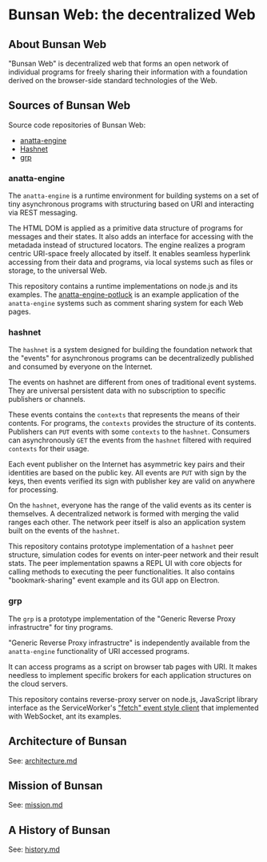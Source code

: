 # Bunsan Web: the decentralized Web 

## About Bunsan Web

"Bunsan Web" is decentralized web that forms an open network of
individual programs for freely sharing their information
with a foundation derived on the browser-side standard technologies of the Web.

## Sources of Bunsan Web

Source code repositories of Bunsan Web:

- [anatta-engine](https://github.com/anatta-project/anatta-engine/)
- [Hashnet](https://github.com/anatta-project/hashnet/)
- [grp](https://github.com/anatta-project/grp/)

### anatta-engine

The `anatta-engine` is a runtime environment for building systems on
a set of tiny asynchronous programs with
structuring based on URI and interacting via REST messaging.

The HTML DOM is applied as a primitive data structure of programs for
messages and their states.
It also adds an interface for accessing with the metadada instead of 
structured locators.
The engine realizes a program centric URI-space freely allocated by itself.
It enables seamless hyperlink accessing from their data and programs,
via local systems such as files or storage, to the universal Web.

This repository contains a runtime implementations on node.js and its examples.
The 
[anatta-engine-potluck](https://github.com/anatta-project/anatta-engine-potluck/) is an example application of the `anatta-engine` systems such as
comment sharing system for each Web pages.

### hashnet

The `hashnet` is a system designed for building the foundation network
that the "events" for asynchronous programs can be 
decentralizedly published and consumed by everyone on the Internet.

The events on hashnet are different from ones of traditional event systems.
They are universal persistent data with no subscription to 
specific publishers or channels.

These events contains the `contexts` that represents the means of 
their contents.
For programs, the `contexts` provides the structure of its contents.
Publishers can `PUT` events with some `contexts` to the `hashnet`.
Consumers can asynchronously `GET` the events 
from the `hashnet` filtered with required `contexts` for their usage.

Each event publisher on the Internet has asymmetric key pairs
and their identities are based on the public key.
All events are `PUT` with sign by the keys, then 
events verified its sign with publisher key are valid on anywhere
for processing.

On the `hashnet`, 
everyone has the range of the valid events as its center is themselves.
A decentralized network is formed with merging the valid ranges each other.
The network peer itself is also an application system
built on the events of the `hashnet`.

This repository contains prototype implementation of a `hashnet` peer 
structure, simulation codes for events on inter-peer network and 
their result stats.
The peer implementation spawns a REPL UI with core objects
for calling methods to executing the peer functionalities.
It also contains "bookmark-sharing" event example and 
its GUI app on Electron.

### grp

The `grp` is a prototype implementation of the 
"Generic Reverse Proxy infrastructre" for tiny programs.

"Generic Reverse Proxy infrastructre" is independently available 
from the `anatta-engine` functionality of URI accessed programs.

It can access programs as a script on browser tab pages with URI.
It makes needless to implement specific brokers for each application 
structures on the cloud servers.

This repository contains reverse-proxy server on node.js, 
JavaScript library interface as the ServiceWorker's 
["fetch" event style client](https://developer.mozilla.org/docs/Web/API/FetchEvent#Examples) that implemented with WebSocket,
ant its examples.


## Architecture of Bunsan

See: [architecture.md](architecture.md)

## Mission of Bunsan

See: [mission.md](mission.md)

## A History of Bunsan

See: [history.md](history.md)

